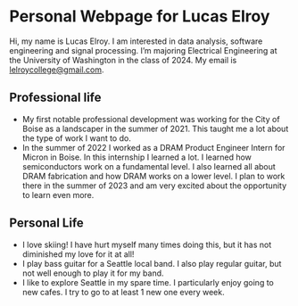 # Personal Webpage for Lucas Elroy
Hi, my name is Lucas Elroy. I am interested in data analysis, software engineering and signal processing. I’m majoring Electrical Engineering at the University of Washington in the class of 2024. My email is lelroycollege@gmail.com.
## Professional life
- My first notable professional development was working for the City of Boise as a landscaper in the summer of 2021. This taught me a lot about the type of work I want to do.
- In the summer of 2022 I worked as a DRAM Product Engineer Intern for Micron in Boise. In this internship I learned a lot. I learned how semiconductors work on a fundamental level. I also learned all about DRAM fabrication and how DRAM works on a lower level. I plan to work there in the summer of 2023 and am very excited about the opportunity to learn even more.
## Personal Life
- I love skiing! I have hurt myself many times doing this, but it has not diminished my love for it at all!
- I play bass guitar for a Seattle local band. I also play regular guitar, but not well enough to play it for my band.
- I like to explore Seattle in my spare time. I particularly enjoy going to new cafes. I try to go to at least 1 new one every week.